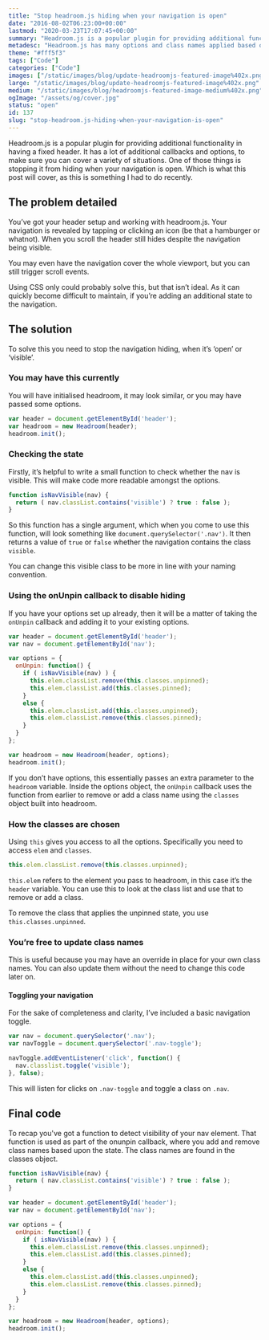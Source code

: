 ```yaml
---
title: "Stop headroom.js hiding when your navigation is open"
date: "2016-08-02T06:23:00+00:00"
lastmod: "2020-03-23T17:07:45+00:00"
summary: "Headroom.js is a popular plugin for providing additional functionality in having a fixed header. It has a lot of additional callbacks and options, to make sure you can cover a variety of situations. One of those things is stopping it from hiding when your navigation is open."
metadesc: "Headroom.js has many options and class names applied based on state, but if you've got a navigation that is opened by a hamburger icon and you scroll it hides."
theme: "#fff5f3"
tags: ["Code"]
categories: ["Code"]
images: ["/static/images/blog/update-headroomjs-featured-image%402x.png"]
large: "/static/images/blog/update-headroomjs-featured-image%402x.png"
medium: "/static/images/blog/headroomjs-featured-image-medium%402x.png"
ogImage: "/assets/og/cover.jpg"
status: "open"
id: 137
slug: "stop-headroom.js-hiding-when-your-navigation-is-open"
---
```


Headroom.js is a popular plugin for providing additional functionality in having a fixed header. It has a lot of additional callbacks and options, to make sure you can cover a variety of situations. One of those things is stopping it from hiding when your navigation is open. Which is what this post will cover, as this is something I had to do recently.

## The problem detailed
You’ve got your header setup and working with headroom.js. Your navigation is revealed by tapping or clicking an icon (be that a hamburger or whatnot). When you scroll the header still hides despite the navigation being visible. 

You may even have the navigation cover the whole viewport, but you can still trigger scroll events.

Using CSS only could probably solve this, but that isn’t ideal. As it can quickly become difficult to maintain, if you’re adding an additional state to the navigation.

## The solution
To solve this you need to stop the navigation hiding, when it’s ‘open’ or ‘visible’.

### You may have this currently
You will have initialised headroom, it may look similar, or you may have passed some options.

```javascript
var header = document.getElementById('header');
var headroom = new Headroom(header);
headroom.init(); 
```

### Checking the state
Firstly, it’s helpful to write a small function to check whether the nav is visible. This will make code more readable amongst the options.

```javascript
function isNavVisible(nav) {
  return ( nav.classList.contains('visible') ? true : false );
}
```

So this function has a single argument, which when you come to use this function, will look something like `document.querySelector('.nav')`. It then returns a value of `true` or `false` whether the navigation contains the class `visible`.

You can change this visible class to be more in line with your naming convention.

### Using the onUnpin callback to disable hiding
If you have your options set up already, then it will be a matter of taking the `onUnpin` callback and adding it to your existing options.

```javascript
var header = document.getElementById('header');
var nav = document.getElementById('nav');

var options = {
  onUnpin: function() {
    if ( isNavVisible(nav) ) {
      this.elem.classList.remove(this.classes.unpinned);
      this.elem.classList.add(this.classes.pinned);
    }
    else {
      this.elem.classList.add(this.classes.unpinned);
      this.elem.classList.remove(this.classes.pinned);
    }
  }
};

var headroom = new Headroom(header, options);
headroom.init(); 
```

If you don’t have options, this essentially passes an extra parameter to the `headroom` variable. Inside the options object, the `onUnpin` callback uses the function from earlier to remove or add a class name using the `classes` object built into headroom.

### How the classes are chosen
Using `this` gives you access to all the options. Specifically you need to access `elem` and `classes`.

```javascript
this.elem.classList.remove(this.classes.unpinned);
```

`this.elem` refers to the element you pass to headroom, in this case it’s the `header` variable. You can use this to look at the class list and use that to remove or add a class.

To remove the class that applies the unpinned state, you use `this.classes.unpinned`.

### You’re free to update class names
This is useful because you may have an override in place for your own class names. You can also update them without the need to change this code later on.

#### Toggling your navigation
For the sake of completeness and clarity, I’ve included a basic navigation toggle.

```javascript
var nav = document.querySelector('.nav');
var navToggle = document.querySelector('.nav-toggle');

navToggle.addEventListener('click', function() {
  nav.classlist.toggle('visible');
}, false);
```

This will listen for clicks on `.nav-toggle` and toggle a class on `.nav`.

## Final code
To recap you've got a function to detect visibility of your nav element. That function is used as part of the onunpin callback, where you add and remove class names based upon the state. The class names are found in the classes object. 

```javascript
function isNavVisible(nav) {
  return ( nav.classList.contains('visible') ? true : false );
}

var header = document.getElementById('header');
var nav = document.getElementById('nav');

var options = {
  onUnpin: function() {
    if ( isNavVisible(nav) ) {
      this.elem.classList.remove(this.classes.unpinned);
      this.elem.classList.add(this.classes.pinned);
    }
    else {
      this.elem.classList.add(this.classes.unpinned);
      this.elem.classList.remove(this.classes.pinned);
    }
  }
};

var headroom = new Headroom(header, options);
headroom.init(); 
```
